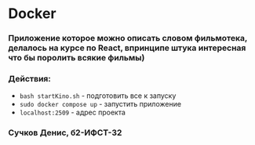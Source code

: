 # Docker
### Приложение которое можно описать словом фильмотека, делалось на курсе по React, впринципе штука интересная что бы поролить всякие фильмы)
### Действия:
+ `bash startKino.sh` - подготовить все к запуску
+ `sudo docker compose up` - запустить приложение
+ `localhost:2509` - адрес проекта

### Сучков Денис, б2-ИФСТ-32


